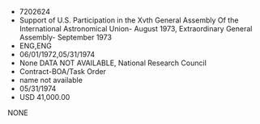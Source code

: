 * 7202624
* Support of U.S. Participation in the Xvth General Assembly  Of the International Astronomical Union- August 1973,       Extraordinary General Assembly- September 1973
* ENG,ENG
* 06/01/1972,05/31/1974
* None   DATA NOT AVAILABLE, National Research Council
* Contract-BOA/Task Order
*   name not available
* 05/31/1974
* USD 41,000.00

NONE